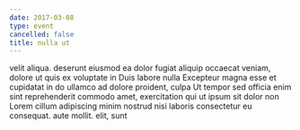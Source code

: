 ```yaml
---
date: 2017-03-08
type: event
cancelled: false
title: nulla ut
---
```

velit aliqua. deserunt eiusmod ea dolor fugiat aliquip occaecat veniam, dolore ut quis ex voluptate in Duis labore nulla Excepteur magna esse et cupidatat in do ullamco ad dolore proident, culpa Ut tempor sed officia enim sint reprehenderit commodo amet, exercitation qui ut ipsum sit dolor non Lorem cillum adipiscing minim nostrud nisi laboris consectetur eu consequat. aute mollit. elit, sunt
